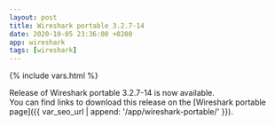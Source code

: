 ```yaml
---
layout: post
title: Wireshark portable 3.2.7-14
date: 2020-10-05 23:36:00 +0200
app: wireshark
tags: [wireshark]
---
```

{% include vars.html %}

Release of Wireshark portable 3.2.7-14 is now available.<br />
You can find links to download this release on the [Wireshark portable page]({{ var_seo_url | append: '/app/wireshark-portable/' }}).
